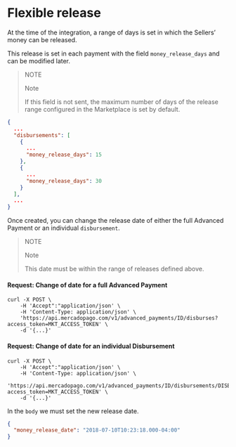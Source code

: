 ﻿# Flexible release

At the time of the integration, a range of days is set in which the Sellers’ money can be released.

This release is set in each payment with the field `money_release_days` and can be modified later.

> NOTE
> 
> Note
> 
> If this field is not sent, the maximum number of days of the release range configured in the Marketplace is set by default.

```json
{
  ...
  "disbursements": [
    {
      ...
      "money_release_days": 15
    },
    {
      ...
      "money_release_days": 30
    }
  ],
  ...
}
```

Once created, you can change the release date of either the full Advanced Payment or an individual `disbursement`.

> NOTE
> 
> Note
> 
> This date must be within the range of releases defined above.

#### Request: Change of date for a full Advanced Payment

```curl
curl -X POST \
    -H 'Accept":"application/json' \
    -H 'Content-Type: application/json' \
    'https://api.mercadopago.com/v1/advanced_payments/ID/disburses?access_token=MKT_ACCESS_TOKEN' \
    -d '{...}'
```

#### Request: Change of date for an individual Disbursement

```curl
curl -X POST \
    -H 'Accept":"application/json' \
    -H 'Content-Type: application/json' \
    'https://api.mercadopago.com/v1/advanced_payments/ID/disbursements/DISBURSEMENT_ID/disburses?access_token=MKT_ACCESS_TOKEN' \
    -d '{...}'
```

In the `body` we must set the new release date.

```json
{
  "money_release_date": "2018-07-10T10:23:18.000-04:00"
}
```  
